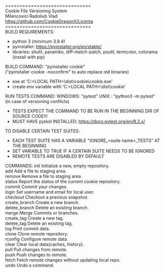 ==============================</br>
Cookie File Versioning System</br>
  Milencovici Radoliub Vlad</br>
https://github.com/CookieDragonX/Licenta</br>
==============================</br>
BUILD REQUIREMENTS:
- python 3 (minimum 3.9.4)
- pyinstaller: https://pyinstaller.org/en/stable/
- libraries: shutil, paramiko, diff-match-patch, psutil, termcolor, colorama (install with pip)

BUILD COMMAND: "pyinstaller cookie"</br>
("pyinstaller cookie -noconfirm" to auto replace old binaries)</br>
  - exe at 'C:\<LOCAL PATH>\dist\cookie\cookie.exe'
  - create env variable with 'C:\<LOCAL PATH>\dist\cookie'

RUN TESTS COMMAND: 
  WINDOWS: "pytest"
  UNIX   : "python3 -m pytest" (in case of versioning conflicts)
  - TESTS EXPECT THE COMMAND TO BE RUN IN THE BEGINNING DIR OF SOURCE CODE!!!
  - MUST HAVE pytest INSTALLED: https://docs.pytest.org/en/8.2.x/

TO DISABLE CERTAIN TEST SUITES:</br>
  - EACH TEST SUITE HAS A VARIABLE "IGNORE_\<suite name\>_TESTS" AT THE BEGINNING </br>
  - SET VARIABLE TO TRUE IF A CERTAIN SUITE NEEDS TO BE IGNORED</br>
  - REMOTE TESTS ARE DISABLED BY DEFAULT</br>
  
COMMANDS:
	init                Initialize a new, empty repository.</br>
    add                 Add a file to staging area.</br>
    remove              Remove a file to staging area.</br>
    status              Report the status of the current cookie repository.</br>
    commit              Commit your changes.</br>
    login               Set username and email for local user.</br>
    checkout            Checkout a previous snapshot.</br>
    create_branch       Create a new branch.</br>
    delete_branch       Delete an existing branch.</br>
    merge               Merge Commits or branches.</br>
    create_tag          Create a new tag.</br>
    delete_tag          Delete an existing tag.</br>
    log                 Print commit data.</br>
    clone               Clone remote repository.</br>
    rconfig             Configure remote data.</br>
    clear               Clear local data(caches, history).</br>
    pull                Pull changes from remote.</br>
    push                Push changes to remote.</br>
    fetch               Fetch remote changes without updating local repo.</br>
    undo                Undo a command.</br>
